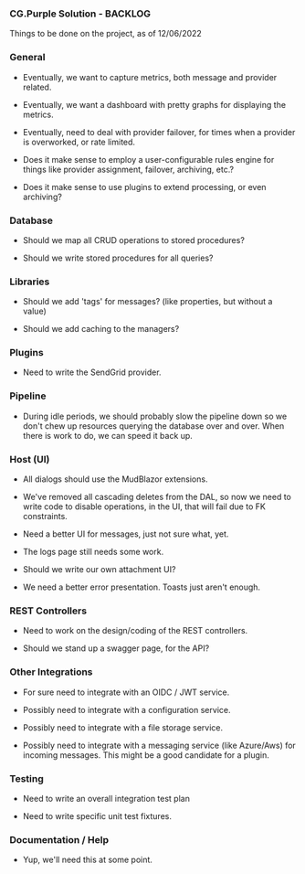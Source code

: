 
### CG.Purple Solution - BACKLOG

Things to be done on the project, as of 12/06/2022

### General

* Eventually, we want to capture metrics, both message and provider related. 

* Eventually, we want a dashboard with pretty graphs for displaying the metrics.

* Eventually, need to deal with provider failover, for times when a provider is overworked, or rate limited.

* Does it make sense to employ a user-configurable rules engine for things like provider assignment, failover, archiving, etc.?

* Does it make sense to use plugins to extend processing, or even archiving?

### Database

* Should we map all CRUD operations to stored procedures?

* Should we write stored procedures for all queries?

### Libraries

* Should we add 'tags' for messages? (like properties, but without a value)

* Should we add caching to the managers?

### Plugins

* Need to write the SendGrid provider.

### Pipeline

* During idle periods, we should probably slow the pipeline down so we don't chew up resources querying the database over and over. When there is work to do, we can speed it back up.

### Host (UI)

* All dialogs should use the MudBlazor extensions.

* We've removed all cascading deletes from the DAL, so now we need to write code 
  to disable operations, in the UI, that will fail due to FK constraints.

* Need a better UI for messages, just not sure what, yet.

* The logs page still needs some work.

* Should we write our own attachment UI?

* We need a better error presentation. Toasts just aren't enough.

### REST Controllers

* Need to work on the design/coding of the REST controllers.

* Should we stand up a swagger page, for the API?

### Other Integrations

* For sure need to integrate with an OIDC / JWT service.

* Possibly need to integrate with a configuration service.

* Possibly need to integrate with a file storage service.

* Possibly need to integrate with a messaging service (like Azure/Aws) for incoming messages. This might be a good candidate for a plugin.

### Testing

* Need to write an overall integration test plan

* Need to write specific unit test fixtures.

### Documentation / Help

* Yup, we'll need this at some point.


